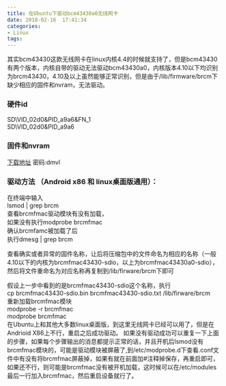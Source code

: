 ```yaml
---
title: 在Ubuntu下驱动bcm43430a0无线网卡
date: 2018-02-16  17:41:34
categories:
- Linux
tags: 
---
```

其实bcm43430这款无线网卡在linux内核4.4的时候就支持了，但是bcm43430有两个版本，内核自带的驱动无法驱动bcm43430a0，内核版本4.10以下均识别为brcm43430，4.10及以上虽然能够正常识别，但是由于/lib/firmware/brcm下缺少相应的固件和nvram，无法驱动。
 
 
### 硬件id 
SD\VID_02d0&PID_a9a6&FN_1<br/>
SD\VID_02d0&PID_a9a6 

### 固件和nvram
[下载地址](https://pan.baidu.com/s/1bqgmy9h)   密码:dmvl

### 驱动方法 （Android x86 和 linux桌面版通用）： 
在终端中输入<br/>
lsmod | grep brcm<br/>
查看brcmfmac驱动模块有没有加载，<br/> 
如果没有执行modprobe brcmfmac<br/>
确认brcmfamc被加载了后<br/>
执行dmesg | grep brcm<br/>

查看确实或者异常的固件名称，让后将压缩包中的文件命名为相应的名称（一般4.10以下的内核为brcmfmac43430-sdio，以上为brcmfmac43430a0-sdio），然后将文件重命名为对应名称再复制到/lib/firware/brcm下即可 
 
假设上一步中看到的是brcmfmac43430-sdio这个名称，执行<br/>
cp brcmfmac43430-sdio.bin brcmfmac43430-sdio.txt /lib/firware/brcm<br/> 
重新加载brcmfmac模块<br/>
modprobe -r brcmfmac<br/>
modprobe brcmfmac<br/>
在Ubuntu上和其他大多数linux桌面版，到这里无线网卡已经可以用了，但是在Andrioid X86上不行，重启之后成功驱动。 
如果没有驱动成功可以重复一下上面的步骤，如果每个步骤输出的消息都提示正常的话，并且开机后lsmod没有brcmfmac模块的，可能是驱动模块被屏蔽了,到/etc/modprobe.d下查看.conf文件中有没有将brcmfmac屏蔽掉，如果有就在前面加#注释掉保存，再重启即可，如果还不行，则可能是brcmfmac没有被开机加载，这时候可以在/etc/modules最后一行加入brcmfmac，然后重启设备就行了。 
